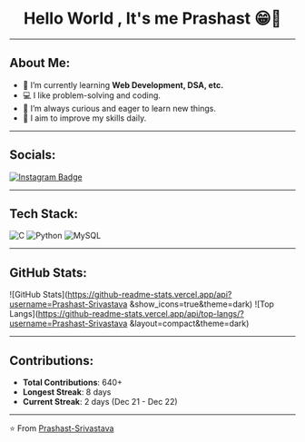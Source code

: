 <h1 align="center">Hello World , It's me Prashast 😁👋</h1>

---

## About Me:
- 🌱 I’m currently learning **Web Development, DSA, etc.**
- 💻 I like problem-solving and coding.
- 🧠 I’m always curious and eager to learn new things.
- 🎯 I aim to improve my skills daily.

---

## Socials:
[![Instagram Badge](https://img.shields.io/badge/-Instagram-E4405F?style=flat-square&logo=instagram&logoColor=white)](https://instagram.com/_prashast_srivastava_)

---

## Tech Stack:
![C](https://img.shields.io/badge/-C-00599C?style=flat-square&logo=c)
![Python](https://img.shields.io/badge/-Python-3776AB?style=flat-square&logo=python&logoColor=white)
![MySQL](https://img.shields.io/badge/-MySQL-4479A1?style=flat-square&logo=mysql&logoColor=white)

---

## GitHub Stats:
![GitHub Stats](https://github-readme-stats.vercel.app/api?username=Prashast-Srivastava &show_icons=true&theme=dark)
![Top Langs](https://github-readme-stats.vercel.app/api/top-langs/?username=Prashast-Srivastava &layout=compact&theme=dark)

---

## Contributions:
- **Total Contributions**: 640+
- **Longest Streak**: 8 days
- **Current Streak**: 2 days (Dec 21 - Dec 22)

---


⭐️ From [Prashast-Srivastava](https://github.com/Prashast-Srivastava)